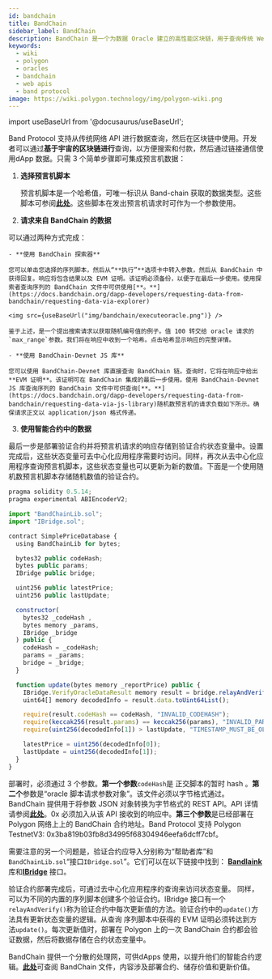 ```yaml
---
id: bandchain
title: BandChain
sidebar_label: BandChain
description: BandChain 是一个为数据 Oracle 建立的高性能区块链，用于查询传统 Web API 数据
keywords:
  - wiki
  - polygon
  - oracles
  - bandchain
  - web apis
  - band protocol
image: https://wiki.polygon.technology/img/polygon-wiki.png
---
```

import useBaseUrl from '@docusaurus/useBaseUrl';

Band Protocol 支持从传统网络 API 进行数据查询，然后在区块链中使用。开发者可以通过**基于宇宙的区块链进行**查询，以方便搜索和付款，然后通过链接通信使用dApp 数据。只需 3 个简单步骤即可集成预言机数据：

1. **选择预言机脚本**

    预言机脚本是一个哈希值，可唯一标识从 Band-chain 获取的数据类型。这些脚本可参阅[**此处**](https://guanyu-devnet.cosmoscan.io/oracle-scripts)。这些脚本在发出预言机请求时可作为一个参数使用。

2. **请求来自 BandChain 的数据**

可以通过两种方式完成：

    - **使用 BandChain 探索器**

    您可以单击您选择的序列脚本，然后从“**执行”**选项卡中转入参数，然后从 BandChain 中获得回复。响应将包含结果以及 EVM 证明。该证明必须备份，以便于在最后一步使用。使用探索者查询序列的 BandChain 文件中可供使用[**。**](https://docs.bandchain.org/dapp-developers/requesting-data-from-bandchain/requesting-data-via-explorer)

    <img src={useBaseUrl("img/bandchain/executeoracle.png")} />

    鉴于上述，是一个提出搜索请求以获取随机编号值的例子。值 100 转交给 oracle 请求的`max_range`参数。我们将在响应中收到一个哈希。点击哈希显示响应的完整详情。

    - **使用 BandChain-Devnet JS 库**

    您可以使用 BandChain-Devnet 库直接查询 BandChain 链。查询时，它将在响应中给出 **EVM 证明**。该证明可在 BandChain 集成的最后一步使用。使用 BandChain-Devnet JS 库查询序列的 BandChain 文件中可供查询[**。**](https://docs.bandchain.org/dapp-developers/requesting-data-from-bandchain/requesting-data-via-js-library)随机数预言机的请求负载如下所示。确保请求正文以 application/json 格式传递。

3. **使用智能合约中的数据**

  最后一步是部署验证合约并将预言机请求的响应存储到验证合约状态变量中。设置完成后，这些状态变量可去中心化应用程序需要时访问。同样，再次从去中心化应用程序查询预言机脚本，这些状态变量也可以更新为新的数值。下面是一个使用随机数预言机脚本存储随机数值的验证合约。

  ```jsx
  pragma solidity 0.5.14;
  pragma experimental ABIEncoderV2;

  import "BandChainLib.sol";
  import "IBridge.sol";

  contract SimplePriceDatabase {
    using BandChainLib for bytes;

    bytes32 public codeHash;
    bytes public params;
    IBridge public bridge;

    uint256 public latestPrice;
    uint256 public lastUpdate;

    constructor(
      bytes32 _codeHash ,
      bytes memory _params,
      IBridge _bridge
    ) public {
      codeHash = _codeHash;
      params = _params;
      bridge = _bridge;
    }

    function update(bytes memory _reportPrice) public {
      IBridge.VerifyOracleDataResult memory result = bridge.relayAndVerify(_reportPrice);
      uint64[] memory decodedInfo = result.data.toUint64List();

      require(result.codeHash == codeHash, "INVALID_CODEHASH");
      require(keccak256(result.params) == keccak256(params), "INVALID_PARAMS");
      require(uint256(decodedInfo[1]) > lastUpdate, "TIMESTAMP_MUST_BE_OLDER_THAN_THE_LAST_UPDATE");

      latestPrice = uint256(decodedInfo[0]);
      lastUpdate = uint256(decodedInfo[1]);
    }
  }
  ```

部署时，必须通过 3 个参数。**第一个参数**`codeHash`是  正交脚本的暂时 hash 。**第二个**参数是“oracle 脚本请求参数对象”。该文件必须以字节格式通过。BandChain 提供用于将参数 JSON 对象转换为字节格式的 REST API。API 详情请参阅[**此处**](https://docs.bandchain.org/references/encoding-params)。0x 必须加入从该 API 接收到的响应中。**第三个参数**是已经部署在 Polygon 网络上上的 BandChain 合约地址。Band Protocol 支持 Polygon TestnetV3: 0x3ba819b03fb8d34995f68304946eefa6dcff7cbf。

需要注意的另一个问题是，验证合约应导入分别称为“帮助者库”和`BandChainLib.sol`“接口`IBridge.sol`”。它们可以在以下链接中找到： [**Bandlaink**](https://docs.bandchain.org/references/bandchainlib-library) 库和[**IBridge**](https://docs.bandchain.org/references/ibridge-interface) 接口。

  验证合约部署完成后，可通过去中心化应用程序的查询来访问状态变量。 同样，可以为不同的内置的序列脚本创建多个验证合约。IBridge 接口有一个`relayAndVerify()`称为验证合约中每次更新值的方法。验证合约中的`update()`方法具有更新状态变量的逻辑。从查询 序列脚本中获得的 EVM 证明必须转达到方法`update()`。每次更新值时，部署在 Polygon 上的一次 BandChain 合约都会验证数据，然后将数据存储在合约状态变量中。

BandChain 提供一个分散的处理网，可供dApps 使用，以提升他们的智能合约逻辑。[**此处**](https://docs.bandchain.org/dapp-developers/requesting-data-from-bandchain/requesting-data-via-js-library)可查阅 BandChain 文件，内容涉及部署合约、储存价值和更新价值。